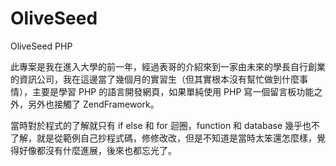 # OliveSeed
OliveSeed PHP

此專案是我在進入大學的前一年，經過表哥的介紹來到一家由未來的學長自行創業的資訊公司，我在這邊當了幾個月的實習生（但其實根本沒有幫忙做到什麼事情），主要是學習 PHP 的語言開發網頁，如果單純使用 PHP 寫一個留言板功能之外，另外也接觸了 ZendFramework。

當時對於程式的了解就只有 if else 和 for 迴圈，function 和 database 幾乎也不了解，就是從範例自己抄程式碼，修修改改，但是不知道是當時太笨還怎麼樣，覺得好像都沒有什麼進展，後來也都忘光了。
